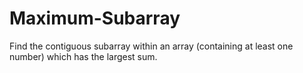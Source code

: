 # Maximum-Subarray
Find the contiguous subarray within an array (containing at least one number) which has the largest sum.
